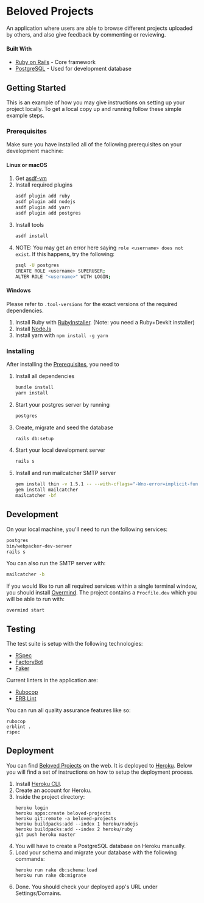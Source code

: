 # Beloved Projects

An application where users are able to browse different projects uploaded by others, and also give feedback by commenting or reviewing.

#### Built With
- [Ruby on Rails](https://rubyonrails.org/) - Core framework
- [PostgreSQL](https://www.postgresql.org/) - Used for development database

## Getting Started

This is an example of how you may give instructions on setting up your project locally. To get a local copy up and running follow these simple example steps.

### Prerequisites

Make sure you have installed all of the following prerequisites on your development machine:

#### Linux or macOS

1. Get [asdf-vm](https://asdf-vm.com/#/core-manage-asdf)
2. Install required plugins
    ```bash
    asdf plugin add ruby
    asdf plugin add nodejs
    asdf plugin add yarn
    asdf plugin add postgres
    ```
3. Install tools
   ```bash
   asdf install
   ```
4.  NOTE: You may get an error here saying `role <username> does not exist`. If this happens, try the following:
    ```bash
    psql -U postgres
    CREATE ROLE <username> SUPERUSER;
    ALTER ROLE "<username>" WITH LOGIN;
    ```
#### Windows

Please refer to `.tool-versions` for the exact versions of the required dependencies.

1. Install Ruby with [RubyInstaller](https://rubyinstaller.org/downloads/archives/). (Note: you need a Ruby+Devkit installer)
2. Install [NodeJs](https://nodejs.org/en/download/releases/)
3. Install yarn with `npm install -g yarn`

### Installing

After installing the [Prerequisites](#prerequisites), you need to

1. Install all dependencies
    ```bash
    bundle install
    yarn install
    ```
2. Start your postgres server by running
    ```bash
    postgres
    ```
3. Create, migrate and seed the database
    ```bash
    rails db:setup
    ```
4. Start your local development server
    ```bash
    rails s
    ```
5. Install and run mailcatcher SMTP server
   ```bash
   gem install thin -v 1.5.1 -- --with-cflags="-Wno-error=implicit-function-declaration"
   gem install mailcatcher
   mailcatcher -bf
   ```

## Development

On your local machine, you'll need to run the following services:
   ```bash
   postgres
   bin/webpacker-dev-server
   rails s
   ```

You can also run the SMTP server with:
   ```bash
   mailcatcher -b
   ```

If you would like to run all required services within a single terminal window, you should install [Overmind](https://github.com/DarthSim/overmind). The project contains a `Procfile.dev` which you will be able to run with:
```
overmind start
```

## Testing

The test suite is setup with the following technologies:
* [RSpec](https://github.com/rspec/rspec-rails)
* [FactoryBot](https://github.com/thoughtbot/factory_bot_rails)
* [Faker](https://github.com/faker-ruby/faker)

Current linters in the application are:
* [Rubocop](https://github.com/rubocop/rubocop-rails)
* [ERB Lint](https://github.com/Shopify/erb-lint)

You can run all quality assurance features like so:
```
rubocop
erblint .
rspec
```

## Deployment

You can find [Beloved Projects](https://beloved-projects.herokuapp.com/) on the web. It is deployed to [Heroku](https://dashboard.heroku.com/apps). Below you will find a set of instructions on how to setup the deployment process.

1. Install [Heroku CLI](https://devcenter.heroku.com/articles/heroku-cli).
2. Create an account for Heroku.
3. Inside the project directory:
    ```
    heroku login
    heroku apps:create beloved-projects
    heroku git:remote -a beloved-projects
    heroku buildpacks:add --index 1 heroku/nodejs
    heroku buildpacks:add --index 2 heroku/ruby
    git push heroku master
    ```
4. You will have to create a PostgreSQL database on Heroku manually.
5. Load your schema and migrate your database with the following commands:
    ```
    heroku run rake db:schema:load
    heroku run rake db:migrate
    ```
6. Done. You should check your deployed app's URL under Settings/Domains.
